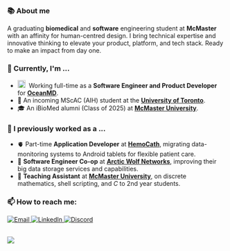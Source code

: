 ### 📚 About me
A graduating **biomedical** and **software** engineering student at **McMaster** with an affinity for human-centred design. I bring technical expertise and innovative thinking to elevate your product, platform, and tech stack. Ready to make an impact from day one.

### 🔭 Currently, I'm ...
- <picture><img src="https://github.com/adam-mak/adam-mak/assets/58651279/d4674da2-ee98-423d-bb59-edf9f74287d5" alt="OceanMD" width="18"/></picture>&nbsp;&nbsp;Working full-time as a **Software Engineer and Product Developer** for [**OceanMD**](https://www.oceanmd.com/).
- 🧠 An incoming MScAC (AIH) student at the [**University of Toronto**](https://mscac.utoronto.ca/).
- 🎓 An iBioMed alumni (Class of 2025) at [**McMaster University**](https://www.eng.mcmaster.ca/ibiomed/).

### 🔨 I previously worked as a ...
- 🫀 Part-time **Application Developer** at [**HemoCath**](https://www.hemocath.com/), migrating data-monitoring systems to Android tablets for flexible patient care.
- 🐺 **Software Engineer Co-op** at [**Arctic Wolf Networks**](https://arcticwolf.com/), improving their big data storage services and capabilities.
- 📖 **Teaching Assistant** at [**McMaster University**](https://www.eng.mcmaster.ca/cas/), on discrete mathematics, shell scripting, and <i>C</i> to 2nd year students.

### 📫 How to reach me:
<div>
  <a href="mailto:maka9@mcmaster.ca" target="_blank" rel="noopener noreferrer">
    <img src="https://github.com/gauravghongde/social-icons/blob/master/SVG/Color/Outlook.svg" alt="Email"/>
  </a>
  <a href="https://www.linkedin.com/in/adam-mak/" target="_blank" rel="noopener noreferrer">
    <img src="https://github.com/gauravghongde/social-icons/blob/master/SVG/Color/LinkedIN.svg" alt="LinkedIn"/>
  </a>
  <a href="https://discordapp.com/users/463198138300366849" target="_blank" rel="noopener noreferrer">
    <img src="https://github.com/gauravghongde/social-icons/blob/master/SVG/Color/Discord.svg" alt="Discord"/>
  </a>
</div>

<br>

![](https://komarev.com/ghpvc/?username=adam-mak&label=Profile+Views&color=yellowgreen&style=flat-square)
<!--
**adam-mak/adam-mak** is a ✨ _special_ ✨ repository because its `README.md` (this file) appears on your GitHub profile.

Here are some ideas to get you started:

-  I’m currently working on ...
- 🌱 I’m currently learning ...
- 👯 I’m looking to collaborate on ...
- 🤔 I’m looking for help with ...
- 💬 Ask me about ...
- 📫 How to reach me: ...
- 😄 Pronouns: ...
- ⚡ Fun fact: ...
-->
